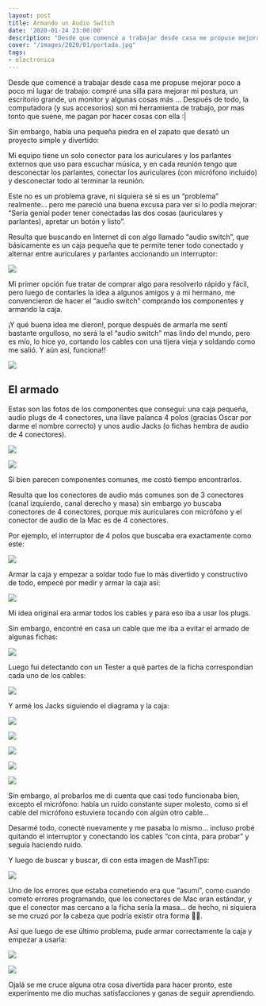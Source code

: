 ```yaml
---
layout: post
title: Armando un Audio Switch
date: '2020-01-24 23:00:00'
description: "Desde que comencé a trabajar desde casa me propuse mejorar poco a poco mi lugar de trabajo: comp..."
cover: "/images/2020/01/portada.jpg"
tags:
- electrónica
---
```



Desde que comencé a trabajar desde casa me propuse mejorar poco a poco mi lugar
de trabajo: compré una silla para mejorar mi postura, un escritorio grande, un
monitor y algunas cosas más … Después de todo, la computadora (y sus
accesorios) son mi herramienta de trabajo, por mas tonto que suene, me pagan
por hacer cosas con ella :|

Sin embargo, había una pequeña piedra en el zapato que desató un proyecto
simple y divertido:

Mi equipo tiene un solo conector para los auriculares y los parlantes externos
que uso para escuchar música, y en cada reunión tengo que desconectar los
parlantes, conectar los auriculares (con micrófono incluido) y desconectar todo
al terminar la reunión.

Este no es un problema grave, ni siquiera sé si es un “problema” realmente…
pero me pareció una buena excusa para ver si lo podía mejorar: “Sería genial
poder tener conectadas las dos cosas (auriculares y parlantes), apretar un
botón y listo”.

Resulta que buscando en Internet di con algo llamado “audio switch”, que
básicamente es un caja pequeña que te permite tener todo conectado y alternar
entre auriculares y parlantes accionando un interruptor:

![](/images/2020/01/08A2C219-4AE3-4830-9845-049CE44A478F.png)

Mi primer opción fue tratar de comprar algo para resolverlo rápido y fácil,
pero luego de contarles la idea a algunos amigos y a mi hermano, me
convencieron de hacer el “audio switch” comprando los componentes y armando la
caja.

¡Y qué buena idea me dieron!, porque después de armarla me sentí bastante
orgulloso, no será la el “audio switch” mas lindo del mundo, pero es mío, lo
hice yo, cortando los cables con una tijera vieja y soldando como me salió. Y
aún así, funciona!!

![](/images/2020/01/73AD1EB0-A000-438F-A9B9-167AFC53544E.png)

## El armado

Estas son las fotos de los componentes que conseguí: una caja
pequeña, audio plugs de 4 conectores, una llave palanca 4 polos (gracias Oscar
por darme el nombre correcto) y unos audio Jacks (o fichas hembra de audio de 4
conectores).

![](/images/2020/01/D702C98E-7399-466A-B680-B6F734C26FF1_1_105_c.jpeg)

![](/images/2020/01/8EF76E9C-0DB9-4A71-8635-83AB64229515_1_105_c.jpeg)

Si bien parecen componentes comunes, me costó tiempo encontrarlos.

Resulta que los conectores de audio más comunes son de 3 conectores (canal
izquierdo, canal derecho y masa) sin embargo yo buscaba conectores de 4
conectores, porque mis auriculares con micrófono y el conector de audio de la
Mac es de 4 conectores.

Por ejemplo, el interruptor de 4 polos que buscaba era exactamente como este:

![](/images/2020/01/8584C9AA-A221-4EEA-9992-0C4992989846_1_105_c.jpeg)

Armar la caja y empezar a soldar todo fue lo más divertido y constructivo de
todo, empecé por medir y armar la caja así:

![](/images/2020/01/23B46C32-BE32-46DB-ABB9-C5934ECCEDCF_1_105_c.jpeg)

Mi idea original era armar todos los cables y para eso iba a usar los plugs.

Sin embargo, encontré en casa un cable que me iba a evitar el armado de algunas
fichas:

![](/images/2020/01/9DB2ACC9-CF2A-45DB-8C25-1BE3353F99ED_1_105_c.jpeg)

Luego fui detectando con un Tester a qué partes de la ficha correspondían cada
uno de los cables:

![](/images/2020/01/B18B6735-331C-4AD4-B2C1-4A599515C215_1_105_c.jpeg)

Y armé los Jacks siguiendo el diagrama y la caja:

![](/images/2020/01/22C1DC58-3E5F-4867-920F-3920273AF11E_1_105_c.jpeg)

![](/images/2020/01/47EF425E-667C-47AA-9B3E-8D63FF4EBC22_1_105_c.jpeg)

![](/images/2020/01/8659EDBC-80D3-4AA5-BB95-0870BCC9CF9D_1_105_c.jpeg)

![](/images/2020/01/D1B40A4B-5C20-4CE5-AF97-CDFED1DA6079_1_105_c.jpeg)

![](/images/2020/01/2F94A2DF-5CF7-42F8-A185-26420DE62276_1_105_c.jpeg)

Sin embargo, al probarlos me di cuenta que casi todo funcionaba bien, excepto
el micrófono: había un ruido constante super molesto, como si el cable del
micrófono estuviera tocando con algún otro cable…

Desarmé todo, conecté nuevamente y me pasaba lo mismo… incluso probé quitando
el interruptor y conectando los cables “con cinta, para probar” y seguía
haciendo ruido.

Y luego de buscar y buscar, di con esta imagen de MashTips:

![](/images/2020/01/external-content.duckduckgo.jpg)

Uno de los errores que estaba cometiendo era que “asumí”, como cuando cometo
errores programando, que los conectores de Mac eran estándar, y que el conector
mas cercano a la ficha sería la masa… de hecho, ni siquiera se me cruzó por la
cabeza que podría existir otra forma 🤦‍♂️.

Así que luego de ese último problema, pude armar correctamente la caja y
empezar a usarla:

![](/images/2020/01/B6729924-FAAE-48DC-89D2-43AA0AA4F4F1_1_105_c.jpeg)

![](/images/2020/01/0DD07822-8F4F-4B9E-B453-CC75993AB018_1_105_c.jpeg)

Ojalá se me cruce alguna otra cosa divertida para hacer pronto, este
experimento me dio muchas satisfacciones y ganas de seguir aprendiendo.
